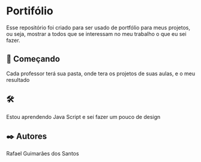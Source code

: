 # Portifólio

Esse repositório foi criado para ser usado de portfólio para meus projetos, ou seja, 
mostrar a todos que se interessam no meu trabalho o que eu sei fazer.

## 🚀 Começando

Cada professor terá sua pasta, onde tera os projetos de suas aulas, e o meu resultado

## 🛠️

Estou aprendendo Java Script e sei fazer um pouco de design

## ✒️ Autores

Rafael Guimarães dos Santos
